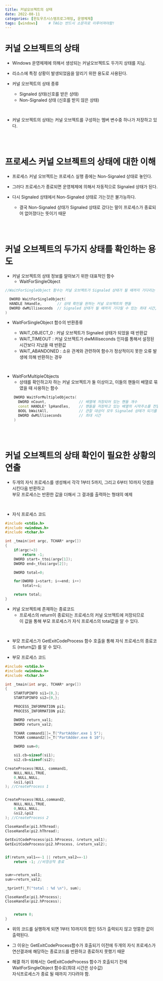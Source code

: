 ```yaml
---
title: 커널오브젝트의 상태
date: 2022-08-11
categories: [윈도우즈시스템프로그래밍, 운영체제]
tags: [windows]		# TAG는 반드시 소문자로 이루어져야함!
---
```


커널 오브젝트의 상태
===============
* Windows 운영체제에 의해서 생성되는 커널오브젝트도 두가지 상태를 지님. 
* 리소스에 특정 상황이 발생되었음을 알리기 위한 용도로 사용된다.

* 커널 오브젝트의 상태 종류
  * Signaled 상태(신호를 받은 상태)
  * Non-Signaled 상태 (신호를 받지 않은 상태)

<br>

* 커널 오브젝트의 상태는 커널 오브젝트를 구성하는 멤버 변수중 하나가 저장하고 있다.

<br><br>

프로세스 커널 오브젝트의 상태에 대한 이해
=====================
* 프로세스 커널 오브젝트는 프로세스 실행 중에는 Non-Signaled 상태로 놓인다.
  
* 그러다 프로세스가 종료되면 운영체제에 의해서 자동적으로 Signaled 상태가 된다.

* 다시 Signaled 상태에서 Non-Signaled 상태로 가는것은 불가능하다.
  * 결국 Non-Signaled 상태가 Signaled 상태로 갔다는 말이 프로세스가 종료되어 없어졌다는 뜻이기 때문

<br><br>

커널 오브젝트의 두가지 상태를 확인하는 용도
==============================================
* 커널 오브젝트의 상태 정보를 알아보기 위한 대표적인 함수
  * WaitForSingleObject

```c++
//WaitForSingleObject 함수는 커널 오브젝트가 Signaled 상태가 될 때까지 기다리는 함수.

  DWORD WaitForSingleObject(
  HANDLE hHandle,       // 상태 확인을 원하는 커널 오브젝트의 핸들
  DWORD dwMilliseconds  // Signaled 상태가 될 때까지 기다릴 수 있는 최대 시간, 상수라면 무한정 기다리게 됨.
)
```

  * WaitForSingleObject 함수의 반환종류

    * WAIT_OBJECT_0 : 커널 오브젝트가 Signaled 상태가 되었을 때 반환값
    * WAIT_TIMEOUT :  커널 오브젝트가 dwMilliseconds 인자를 통해서 설정된 시간보다 지났을 때 반환값
    * WAIT_ABANDONED : 소유 관계와 관련하여 함수가 정상적이지 못한 오류 발생에 의해 반환하는 경우


<br>

  * WaitForMultipleObjects
    * 상태를 확인하고자 하는 커널 오브젝트가 둘 이상이고, 이들의 핸들이 배열로 묶였을 때 사용하는 함수
```c++
    DWORD WaitForMultipleObjects(
      DWORD nCount,               // 배열에 저장되어 있는 핸들 개수
      const HANDLE* lpHandles,    // 핸들을 저장하고 있는 배열의 시작주소를 전달
      BOOL bWaitAll,              // 관찰 대상이 모두 Signaled 상태가 되기를 기다리면 TRUE , 하나라도 Signaled 상태가 되기를 기다리면 FALSE
      DWORD dwMilliseconds        // 최대 시간
    )
```

<br><br>

커널 오브젝트의 상태 확인이 필요한 상황의 연출
===============
* 두개의 자식 프로세스를 생성해서 각각 1부터 5까지, 그리고 6부터 10까지 덧셈을 시킨다음 반환하고 <br> 부모 프로세스는 반환한 값을 더해서 그 결과를 출력하는 형태의 예제

<br>

* 자식 프로세스 코드

```c++
#include <stdio.h>
#include <windows.h>
#include <tchar.h>

int _tmain(int argc, TCHAR* argv[])
{
    if(argc!=3)
        return -1;
    DWORD start=_ttoi(argv[1]);
    DWORD end=_ttoi(argv[2]);

    DWORD total=0;

    for(DWORD i=start; i<=end; i++)
        total+=i;

    return total;
}
```
  * 커널 오브젝트에 존재하는 종료코드
    * 프로세스의 return이 종료되는 프로세스의 커널 오브젝트에 저장되므로<br>
      이 값을 통해 부모 프로세스가 자식 프로세스의 total값을 알 수 있다.

<br>

* 부모 프로세스가 GetExitCodeProcess 함수 호출을 통해 자식 프로세스의 종료코드 (return값) 를 알 수 있다.

* 부모 프로세스 코드
  
```c++
#include <stdio.h>
#include <windows.h>
#include <tchar.h>

int _tmain(int argc, TCHAR* argv[])
{
    STARTUPINFO si1={0,};
    STARTUPINFO si2={0,};

    PROCESS_INFORMATION pi1;
    PROCESS_INFORMATION pi2;

    DWORD return_val1;
    DWORD return_val2;

    TCHAR command1[]=_T("PartAdder.exe 1 5");
    TCHAR command2[]=_T("PartAdder.exe 6 10");

    DWORD sum=0;

    si1.cb=sizeof(si1);
    si2.cb=sizeof(si2);

CreateProcess(NULL, command1,
    NULL,NULL,TRUE,
    0,NULL,NULL,
    &si1,&pi1
); //CreateProcess 1


CreateProcess(NULL,command2,
    NULL,NULL,TRUE,
    0,NULL,NULL,
    &si2,&pi2
); //CreateProcess 2

CloseHandle(pi1.hThread);
CloseHandle(pi2.hThread);

GetExitCodeProcess(pi1.hProcess, &return_val1);
GetExitCodeProcess(pi2.hProcess, &return_val2);


if(return_val1==-1 || return_val2==-1)
    return -1; //비정상적 종료


sum+=return_val1;
sum+=return_val2;

_tprintf(_T("total : %d \n"), sum);

CloseHandle(pi1.hProcess);
CloseHandle(pi2.hProcess);


    return 0;
}
```

* 위의 코드를 실행하게 되면 1부터 10까지의 합인 55가 출력되지 않고 엉뚱한 값이 출력된다.

* 그 이유는 GetExitCodeProcess함수가 호출되기 이전에 두개의 자식 프로세스가
  연산결과에 해당하는 종료코드를 반환하고 종료하지 못했기 때문

* 해결 하기 위해서는 GetExitCodeProcess 함수가 호출되기 전에 WaitForSingleObject 함수로(최대 시간은 상수값)<br> 자식프로세스가 종료 될 때까지 기다려야 함.
  